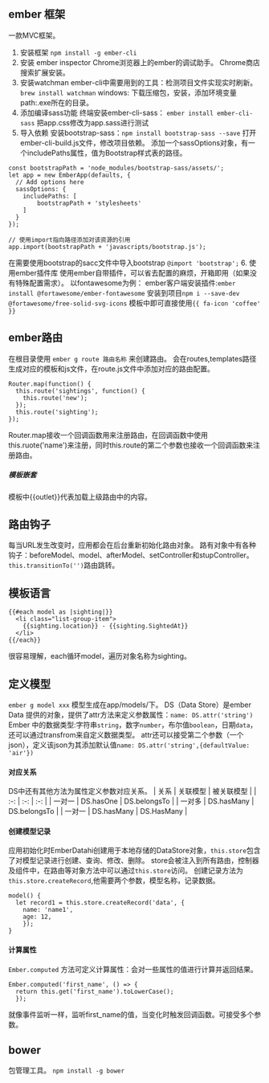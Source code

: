 ## ember 框架
一款MVC框架。
1. 安装框架
`npm install -g ember-cli`
2. 安装 ember inspector
Chrome浏览器上的ember的调试助手。
Chrome商店搜索扩展安装。
3. 安装watchman
ember-cli中需要用到的工具：检测项目文件实现实时刷新。
`brew install watchman`
windows: 下载压缩包，安装，添加环境变量 path:.exe所在的目录。
4. 添加编译sass功能
终端安装ember-cli-sass： `ember install ember-cli-sass`
把app.css修改为app.sass进行测试
5. 导入依赖
安装bootstrap-sass：`npm install bootstrap-sass --save`
打开ember-cli-build.js文件，修改项目依赖。
添加一个sassOptions对象，有一个includePaths属性，值为Bootstrap样式表的路径。
```
const bootstrapPath = 'node_modules/bootstrap-sass/assets/';
let app = new EmberApp(defaults, {
  // Add options here
  sassOptions: {
    includePaths: [
        bootstrapPath + 'stylesheets'
    ]
  }
});

// 使用import指向路径添加对该资源的引用
app.import(bootstrapPath + 'javascripts/bootstrap.js');
```
在需要使用bootstrap的sacc文件中导入bootstrap `@import 'bootstrap';`
6. 使用ember插件库
使用ember自带插件，可以省去配置的麻烦，开箱即用（如果没有特殊配置需求）。
以fontawesome为例：
ember客户端安装插件:`ember install @fortawesome/ember-fontawesome`
安装到项目`npm i --save-dev @fortawesome/free-solid-svg-icons`
模板中即可直接使用`{{ fa-icon 'coffee' }}`

## ember路由
在根目录使用 `ember g route 路由名称` 来创建路由。
会在routes,templates路径生成对应的模板和js文件，在route.js文件中添加对应的路由配置。
```
Router.map(function() {
  this.route('sightings', function() {
    this.route('new');
  });
  this.route('sighting');
});
```
Router.map接收一个回调函数用来注册路由，在回调函数中使用this.ruote('name')来注册，同时this.route的第二个参数也接收一个回调函数来注册路由。
##### 模板嵌套
模板中{{outlet}}代表加载上级路由中的内容。

## 路由钩子
每当URL发生改变时，应用都会在后台重新初始化路由对象。
路有对象中有各种钩子：beforeModel、model、afterModel、setController和stupController。
`this.transitionTo('')`路由跳转。
## 模板语言
```
{{#each model as |sighting|}}
  <li class="list-group-item">
    {{sighting.location}} - {{sighting.SightedAt}}
  </li>
{{/each}}
```
很容易理解，each循环model，遍历对象名称为sighting。

## 定义模型
`ember g model xxx`
模型生成在app/models/下。
DS（Data Store）是ember Data 提供的对象，提供了attr方法来定义参数属性：`name: DS.attr('string')`
Ember 中的数据类型:字符串`string`，数字`number`，布尔值`boolean`，日期`data`，还可以通过transfrom来自定义数据类型。
attr还可以接受第二个参数（一个json），定义该json为其添加默认值`name: DS.attr('string',{defaultValue: 'air'})`
#### 对应关系
DS中还有其他方法为属性定义参数对应关系。
| 关系 | 关联模型 | 被关联模型 |
| :-: | :-: | :-: |
| 一对一 | DS.hasOne | DS.belongsTo |
| 一对多 | DS.hasMany | DS.belongsTo |
| 一对一 | DS.hasMany | DS.HasMany |

#### 创建模型记录
应用初始化时EmberDatahi创建用于本地存储的DataStore对象，`this.store`包含了对模型记录进行创建、查询、修改、删除。
store会被注入到所有路由，控制器及组件中，在路由等对象方法中可以通过`this.store`访问。
创建记录方法为`this.store.createRecord`,他需要两个参数，模型名称，记录数据。
```
model() {
  let record1 = this.store.createRecord('data', {
    name: 'name1',
    age: 12,
    });
}
```
#### 计算属性
`Ember.computed` 方法可定义计算属性：会对一些属性的值进行计算并返回结果。
```
Ember.computed('first_name', () => {
  return this.get('first_name').toLowerCase();
  });
```
就像事件监听一样，监听first_name的值，当变化时触发回调函数。可接受多个参数。
## bower
包管理工具。 `npm install -g bower`

